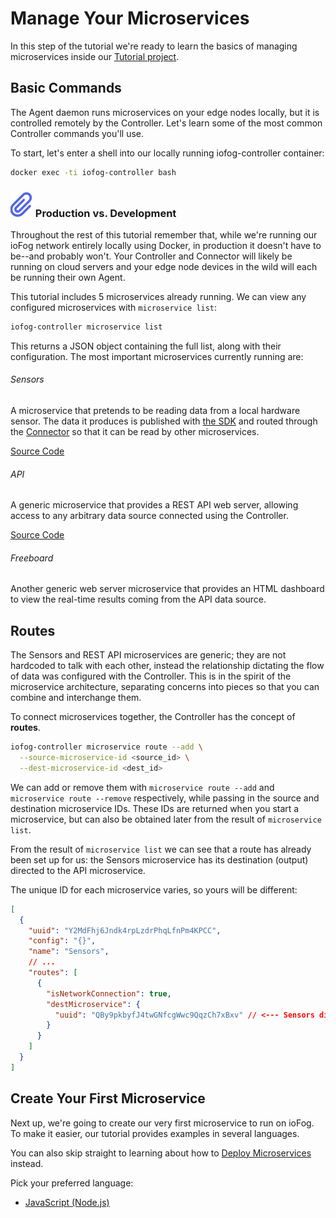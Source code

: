 # Manage Your Microservices

In this step of the tutorial we're ready to learn the basics of managing microservices inside our [Tutorial project](../tutorial/introduction.html).

## Basic Commands

The Agent daemon runs microservices on your edge nodes locally, but it is controlled remotely by the Controller. Let's learn some of the most common Controller commands you'll use.

To start, let's enter a shell into our locally running iofog-controller container:

```sh
docker exec -ti iofog-controller bash
```

<aside class="notifications note">
  <h3><img src="/images/icos/ico-note.svg" alt=""> Production vs. Development</h3>
  <p>Throughout the rest of this tutorial remember that, while we're running our ioFog network entirely locally using Docker, in production it doesn't have to be--and probably won't. Your Controller and Connector will likely be running on cloud servers and your edge node devices in the wild will each be running their own Agent.</p>
</aside>

This tutorial includes 5 microservices already running. We can view any configured microservices with `microservice list`:

```sh
iofog-controller microservice list
```

This returns a JSON object containing the full list, along with their configuration. The most important microservices currently running are:

###### Sensors

A microservice that pretends to be reading data from a local hardware sensor. The data it produces is published with [the SDK](../writing-microservices/sdk.html) and routed through the [Connector](../connectors/overview.html) so that it can be read by other microservices.

[Source Code](https://github.com/ioFog/example-microservices/tree/master/sensors-data)

###### API

A generic microservice that provides a REST API web server, allowing access to any arbitrary data source connected using the Controller.

[Source Code](https://github.com/ioFog/example-microservices/tree/master/json-rest-api-cors-enabled)

###### Freeboard

Another generic web server microservice that provides an HTML dashboard to view the real-time results coming from the API data source.

## Routes

The Sensors and REST API microservices are generic; they are not hardcoded to talk with each other, instead the relationship dictating the flow of data was configured with the Controller. This is in the spirit of the microservice architecture, separating concerns into pieces so that you can combine and interchange them.

To connect microservices together, the Controller has the concept of **routes**.

```sh
iofog-controller microservice route --add \
  --source-microservice-id <source_id> \
  --dest-microservice-id <dest_id>
```

We can add or remove them with `microservice route --add` and `microservice route --remove` respectively, while passing in the source and destination microservice IDs. These IDs are returned when you start a microservice, but can also be obtained later from the result of `microservice list`.

From the result of `microservice list` we can see that a route has already been set up for us: the Sensors microservice has its destination (output) directed to the API microservice.

The unique ID for each microservice varies, so yours will be different:

```json
[
  {
    "uuid": "Y2MdFhj6Jndk4rpLzdrPhqLfnPm4KPCC",
    "config": "{}",
    "name": "Sensors",
    // ...
    "routes": [
      {
        "isNetworkConnection": true,
        "destMicroservice": {
          "uuid": "QBy9pkbyfJ4twGNfcgWwc9QqzCh7xBxv" // <--- Sensors directed to API
        }
      }
    ]
  }
]
```

## Create Your First Microservice

Next up, we're going to create our very first microservice to run on ioFog. To make it easier, our tutorial provides examples in several languages.

You can also skip straight to learning about how to [Deploy Microservices](deploy-your-microservice.html) instead.

Pick your preferred language:

- [JavaScript (Node.js)](create-your-first-microservice-javascript.html)
